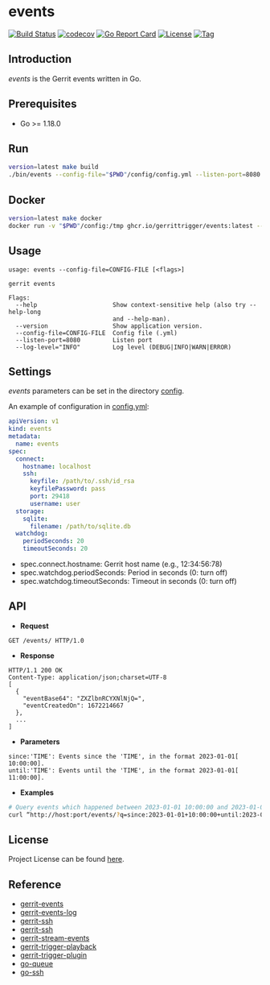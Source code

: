 # events

[![Build Status](https://github.com/gerrittrigger/events/workflows/ci/badge.svg?branch=main&event=push)](https://github.com/gerrittrigger/events/actions?query=workflow%3Aci)
[![codecov](https://codecov.io/gh/gerrittrigger/events/branch/main/graph/badge.svg?token=JIFJKU76LT)](https://codecov.io/gh/gerrittrigger/events)
[![Go Report Card](https://goreportcard.com/badge/github.com/gerrittrigger/events)](https://goreportcard.com/report/github.com/gerrittrigger/events)
[![License](https://img.shields.io/github/license/gerrittrigger/events.svg)](https://github.com/gerrittrigger/events/blob/main/LICENSE)
[![Tag](https://img.shields.io/github/tag/gerrittrigger/events.svg)](https://github.com/gerrittrigger/events/tags)



## Introduction

*events* is the Gerrit events written in Go.



## Prerequisites

- Go >= 1.18.0



## Run

```bash
version=latest make build
./bin/events --config-file="$PWD"/config/config.yml --listen-port=8080
```



## Docker

```bash
version=latest make docker
docker run -v "$PWD"/config:/tmp ghcr.io/gerrittrigger/events:latest --config-file=/tmp/config.yml --listen-port=8080
```



## Usage

```
usage: events --config-file=CONFIG-FILE [<flags>]

gerrit events

Flags:
  --help                     Show context-sensitive help (also try --help-long
                             and --help-man).
  --version                  Show application version.
  --config-file=CONFIG-FILE  Config file (.yml)
  --listen-port=8080         Listen port
  --log-level="INFO"         Log level (DEBUG|INFO|WARN|ERROR)
```



## Settings

*events* parameters can be set in the directory [config](https://github.com/gerrittrigger/events/blob/main/config).

An example of configuration in [config.yml](https://github.com/gerrittrigger/events/blob/main/config/config.yml):

```yaml
apiVersion: v1
kind: events
metadata:
  name: events
spec:
  connect:
    hostname: localhost
    ssh:
      keyfile: /path/to/.ssh/id_rsa
      keyfilePassword: pass
      port: 29418
      username: user
  storage:
    sqlite:
      filename: /path/to/sqlite.db
  watchdog:
    periodSeconds: 20
    timeoutSeconds: 20
```

- spec.connect.hostname: Gerrit host name (e.g., 12:34:56:78)
- spec.watchdog.periodSeconds: Period in seconds (0: turn off)
- spec.watchdog.timeoutSeconds: Timeout in seconds (0: turn off)



## API

- **Request**

```
GET /events/ HTTP/1.0
```



- **Response**

```
HTTP/1.1 200 OK
Content-Type: application/json;charset=UTF-8
[
  {
    "eventBase64": "ZXZlbnRCYXNlNjQ=",
    "eventCreatedOn": 1672214667
  },
  ...
]
```



- **Parameters**

```
since:'TIME': Events since the 'TIME', in the format 2023-01-01[ 10:00:00].
until:'TIME': Events until the 'TIME', in the format 2023-01-01[ 11:00:00].
```



- **Examples**

```bash
# Query events which happened between 2023-01-01 10:00:00 and 2023-01-01 11:00:00
curl “http://host:port/events/?q=since:2023-01-01+10:00:00+until:2023-01-01+11:00:00”
```



## License

Project License can be found [here](LICENSE).



## Reference

- [gerrit-events](https://github.com/sonyxperiadev/gerrit-events)
- [gerrit-events-log](https://gerrit.googlesource.com/plugins/events-log/)
- [gerrit-ssh](https://github.com/craftsland/gerrit-ssh)
- [gerrit-ssh](https://gist.github.com/craftslab/2a89da7b65fd32aaf6c598145625e643)
- [gerrit-stream-events](https://gerrit-review.googlesource.com/Documentation/cmd-stream-events.html)
- [gerrit-trigger-playback](https://github.com/jenkinsci/gerrit-trigger-plugin/blob/master/src/main/java/com/sonyericsson/hudson/plugins/gerrit/trigger/playback/GerritMissedEventsPlaybackManager.java)
- [gerrit-trigger-plugin](https://github.com/jenkinsci/gerrit-trigger-plugin)
- [go-queue](https://github.com/alexsergivan/blog-examples/blob/master/queue)
- [go-ssh](https://golang.hotexamples.com/site/file?hash=0x622d73200b734b5b68931b92861d30d6f4ef184f0872a45c49cedf26a29fa965&fullName=main.go&project=aybabtme/multisshtail)

